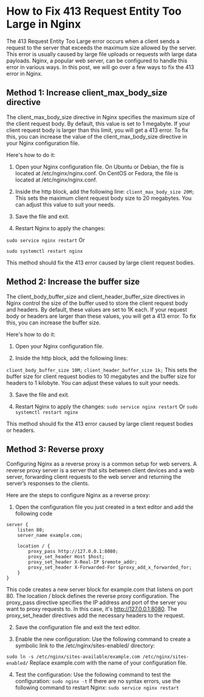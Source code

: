 # How to Fix 413 Request Entity Too Large in Nginx
The 413 Request Entity Too Large error occurs when a client sends a request to the server that exceeds the maximum size allowed by the server. This error is usually caused by large file uploads or requests with large data payloads. Nginx, a popular web server, can be configured to handle this error in various ways. In this post, we will go over a few ways to fix the 413 error in Nginx.

## Method 1: Increase client_max_body_size directive
The client_max_body_size directive in Nginx specifies the maximum size of the client request body. By default, this value is set to 1 megabyte. If your client request body is larger than this limit, you will get a 413 error. To fix this, you can increase the value of the client_max_body_size directive in your Nginx configuration file.

Here's how to do it:

1. Open your Nginx configuration file. On Ubuntu or Debian, the file is located at /etc/nginx/nginx.conf. On CentOS or Fedora, the file is located at /etc/nginx/nginx.conf.

2. Inside the http block, add the following line:
`client_max_body_size 20M;`
This sets the maximum client request body size to 20 megabytes. You can adjust this value to suit your needs.

3. Save the file and exit.

4. Restart Nginx to apply the changes:

`sudo service nginx restart`
Or

`sudo systemctl restart nginx`

This method should fix the 413 error caused by large client request bodies.

## Method 2: Increase the buffer size
The client_body_buffer_size and client_header_buffer_size directives in Nginx control the size of the buffer used to store the client request body and headers. By default, these values are set to 1K each. If your request body or headers are larger than these values, you will get a 413 error. To fix this, you can increase the buffer size.

Here's how to do it:

1. Open your Nginx configuration file.

2. Inside the http block, add the following lines:

`client_body_buffer_size 10M;`
`client_header_buffer_size 1k;`
This sets the buffer size for client request bodies to 10 megabytes and the buffer size for headers to 1 kilobyte. You can adjust these values to suit your needs.

3. Save the file and exit.

4. Restart Nginx to apply the changes:
`sudo service nginx restart`
Or
`sudo systemctl restart nginx`

This method should fix the 413 error caused by large client request bodies or headers.


## Method 3: Reverse proxy
Configuring Nginx as a reverse proxy is a common setup for web servers. A reverse proxy server is a server that sits between client devices and a web server, forwarding client requests to the web server and returning the server’s responses to the clients.

Here are the steps to configure Nginx as a reverse proxy:

1. Open the configuration file you just created in a text editor and add the following code

```
server {
    listen 80;
    server_name example.com;

    location / {
        proxy_pass http://127.0.0.1:8080;
        proxy_set_header Host $host;
        proxy_set_header X-Real-IP $remote_addr;
        proxy_set_header X-Forwarded-For $proxy_add_x_forwarded_for;
    }
}
```

This code creates a new server block for example.com that listens on port 80. The location / block defines the reverse proxy configuration. The proxy_pass directive specifies the IP address and port of the server you want to proxy requests to. In this case, it's http://127.0.0.1:8080. The proxy_set_header directives add the necessary headers to the request.

2. Save the configuration file and exit the text editor.

3. Enable the new configuration: Use the following command to create a symbolic link to the /etc/nginx/sites-enabled/ directory:

```sudo ln -s /etc/nginx/sites-available/example.com /etc/nginx/sites-enabled/```
Replace example.com with the name of your configuration file.

4. Test the configuration: Use the following command to test the configuration:
```sudo nginx -t```
If there are no syntax errors, use the following command to restart Nginx:
```sudo service nginx restart```